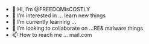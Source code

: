 - 👋 Hi, I’m @FREEDOMisCOSTLY
- 👀 I’m interested in ... learn new things 
- 🌱 I’m currently learning ...
- 💞️ I’m looking to collaborate on ...RE& malware things
- 📫 How to reach me ... mail.com

<!---
FREEDOMisCOSTLY/FREEDOMisCOSTLY is a ✨ special ✨ repository because its `README.md` (this file) appears on your GitHub profile.
You can click the Preview link to take a look at your changes.
--->

